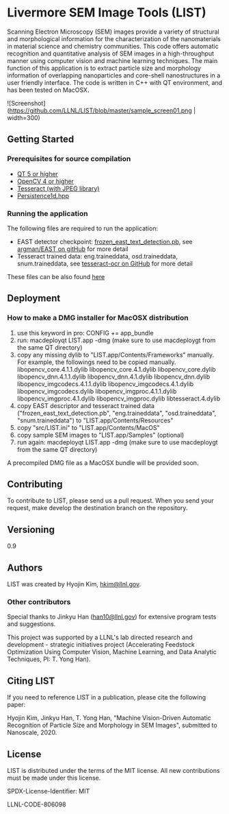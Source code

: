 # Livermore SEM Image Tools (LIST)

Scanning Electron Microscopy (SEM) images provide a variety of structural and morphological information for the characterization of the nanomaterials in material science and chemistry communities. This code offers automatic recognition and quantitative analysis of SEM images in a high-throughput manner using computer vision and machine learning techniques. The main function of this application is to extract particle size and morphology information of overlapping nanoparticles and core-shell nanostructures in a user friendly interface. The code is written in C++ with QT environment, and has been tested on MacOSX. 

![Screenshot](https://github.com/LLNL/LIST/blob/master/sample_screen01.png | width=300)


## Getting Started

### Prerequisites for source compilation

- [QT 5 or higher](qt.io)
- [OpenCV 4 or higher](opencv.org)
- [Tesseract (with JPEG library)](https://github.com/tesseract-ocr/tesseract)
- [Persistence1d.hpp](http:://www.csc.kth.se/~weinkauf/notes/persistence1d.html)


### Running the application

The following files are required to run the application:
- EAST detector checkpoint: [frozen_east_text_detection.pb](https://github.com/ZER-0-NE/EAST-Detector-for-text-detection-using-OpenCV/blob/master/frozen_east_text_detection.pb), see [argman/EAST on gitHub](https://github.com/argman/EAST) for more detail
- Tesseract trained data: eng.traineddata, osd.traineddata, snum.traineddata, see [tesseract-ocr on GitHub](https://github.com/tesseract-ocr/tesseract) for more detail

These files can be also found [here](https://drive.google.com/drive/folders/1OZpahXs4Cjl32rLvtefyhCaiHONB7SL4?usp=sharing)



## Deployment

### How to make a DMG installer for MacOSX distribution

1. use this keyword in pro: CONFIG += app_bundle
2. run: macdeployqt LIST.app -dmg (make sure to use macdeploygt from the same QT directory)
3. copy any missing dylib to "LIST.app/Contents/Frameworks" manually. For example, the followings need to be copied manually.   
	libopencv_core.4.1.1.dylib
	libopencv_core.4.1.dylib
	libopencv_core.dylib
	libopencv_dnn.4.1.1.dylib
	libopencv_dnn.4.1.dylib
	libopencv_dnn.dylib
	libopencv_imgcodecs.4.1.1.dylib
	libopencv_imgcodecs.4.1.dylib
	libopencv_imgcodecs.dylib
	libopencv_imgproc.4.1.1.dylib
	libopencv_imgproc.4.1.dylib
	libopencv_imgproc.dylib
	libtesseract.4.dylib
4. copy EAST descriptor and tesseract trained data ("frozen_east_text_detection.pb", "eng.traineddata", "osd.traineddata", "snum.traineddata") to "LIST.app/Contents/Resources"
5. copy "src/LIST.ini" to "LIST.app/Contents/MacOS"
6. copy sample SEM images to "LIST.app/Samples" (optional)
7. run again: macdeployqt LIST.app -dmg (make sure to use macdeploygt from the same QT directory)

A precompiled DMG file as a MacOSX bundle will be provided soon. 



## Contributing

To contribute to LIST, please send us a pull request. When you send your request, make develop 
the destination branch on the repository.
 


## Versioning
0.9



## Authors

LIST was created by Hyojin Kim, hkim@llnl.gov. 

### Other contributors
Special thanks to Jinkyu Han (han10@llnl.gov) for extensive program tests and suggestions.
 
This project was supported by a LLNL's lab directed research and development - strategic initiatives project (Accelerating Feedstock Optimization Using Computer Vision, Machine Learning, and Data Analytic Techniques, PI: T. Yong Han). 



## Citing LIST

If you need to reference LIST in a publication, please cite the following paper:

Hyojin Kim, Jinkyu Han, T. Yong Han, "Machine Vision-Driven Automatic Recognition of Particle Size and Morphology in SEM Images", submitted to Nanoscale, 2020. 



## License
LIST is distributed under the terms of the MIT license. All new contributions must be made under this license.

SPDX-License-Identifier: MIT

LLNL-CODE-806098

